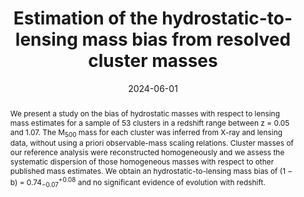 ---
title: "Estimation of the hydrostatic-to-lensing mass bias from resolved cluster masses"
collection: "publications"
category: "co_procs"
permalink: /publications/2024EPJWC29300033M
link: https://ui.adsabs.harvard.edu/abs/2024EPJWC.29300033M/abstract
date: 2024-06-01
venue: "mm Universe 2023 - Observing the Universe at mm Wavelengths"
citation: "Adam, R., Ricci, M., Eckert, D., et al. (2024), mm Universe 2023 - Observing the Universe at mm Wavelengths, 293, 00002."
abstract: "We present a study on the bias of hydrostatic masses with respect to lensing mass estimates for a sample of 53 clusters in a redshift range between z = 0.05 and 1.07. The M<SUB>500</SUB> mass for each cluster was inferred from X-ray and lensing data, without using a priori observable-mass scaling relations. Cluster masses of our reference analysis were reconstructed homogeneously and we assess the systematic dispersion of those homogeneous masses with respect to other published mass estimates. We obtain an hydrostatic-to-lensing mass bias of (1 − b) = 0.74<SUB>−0.07</SUB><SUP>+0.08</SUP> and no significant evidence of evolution with redshift."
---